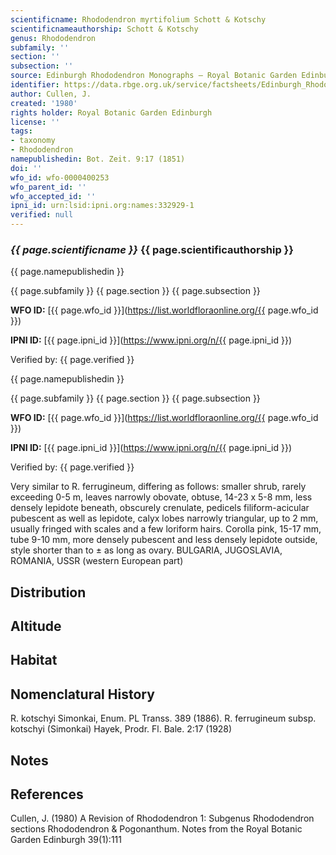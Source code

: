 ```yaml
---
scientificname: Rhododendron myrtifolium Schott & Kotschy
scientificnameauthorship: Schott & Kotschy
genus: Rhododendron
subfamily: ''
section: ''
subsection: ''
source: Edinburgh Rhododendron Monographs – Royal Botanic Garden Edinburgh
identifier: https://data.rbge.org.uk/service/factsheets/Edinburgh_Rhododendron_Monographs.xhtml
author: Cullen, J.
created: '1980'
rights holder: Royal Botanic Garden Edinburgh
license: ''
tags:
- taxonomy
- Rhododendron
namepublishedin: Bot. Zeit. 9:17 (1851)
doi: ''
wfo_id: wfo-0000400253
wfo_parent_id: ''
wfo_accepted_id: ''
ipni_id: urn:lsid:ipni.org:names:332929-1
verified: null
---
```

### _{{ page.scientificname }}_ {{ page.scientificauthorship }}
 {{ page.namepublishedin }}

{{ page.subfamily }} {{ page.section }} {{ page.subsection }}

**WFO ID:** [{{ page.wfo_id }}](https://list.worldfloraonline.org/{{ page.wfo_id }})

**IPNI ID:** [{{ page.ipni_id }}](https://www.ipni.org/n/{{ page.ipni_id }})

Verified by: {{ page.verified }}

 {{ page.namepublishedin }}

{{ page.subfamily }} {{ page.section }} {{ page.subsection }}

**WFO ID:** [{{ page.wfo_id }}](https://list.worldfloraonline.org/{{ page.wfo_id }})

**IPNI ID:** [{{ page.ipni_id }}](https://www.ipni.org/n/{{ page.ipni_id }})

Verified by: {{ page.verified }}



Very similar to R. ferrugineum, differing as follows: smaller shrub, rarely exceeding 0-5 m, leaves narrowly obovate, obtuse, 14-23 x 5-8 mm, less densely lepidote beneath, obscurely crenulate, pedicels filiform-acicular pubescent as well as lepidote, calyx lobes narrowly triangular, up to 2 mm, usually fringed with scales and a few loriform hairs. Corolla pink, 15-17 mm, tube 9-10 mm, more densely pubescent and less densely lepidote outside, style shorter than to ± as long as ovary. BULGARIA, JUGOSLAVIA, ROMANIA, USSR (western European part)

## Distribution


## Altitude


## Habitat


## Nomenclatural History
R. kotschyi Simonkai, Enum. PL Transs. 389 (1886). R. ferrugineum subsp. kotschyi (Simonkai) Hayek, Prodr. Fl. Bale. 2:17 (1928)
                       
## Notes


## References

Cullen, J. (1980) A Revision of Rhododendron 1: Subgenus Rhododendron sections Rhododendron & Pogonanthum. Notes from the Royal Botanic Garden Edinburgh 39(1):111
